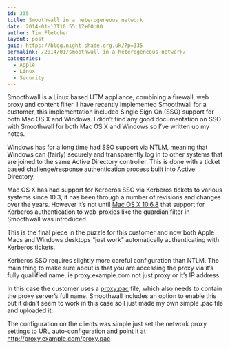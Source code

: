 ```yaml
---
id: 335
title: Smoothwall in a heterogeneous network
date: 2014-01-13T10:55:17+00:00
author: Tim Fletcher
layout: post
guid: https://blog.night-shade.org.uk/?p=335
permalink: /2014/01/smoothwall-in-a-heterogeneous-network/
categories:
  - Apple
  - Linux
  - Security
---
```

Smoothwall is a Linux based UTM appliance, combining a firewall, web proxy and content filter. I have recently implemented Smoothwall for a customer, this implementation included Single Sign On (SSO) support for both Mac OS X and Windows. I didn&#8217;t find any good documentation on SSO with Smoothwall for both Mac OS X and Windows so I&#8217;ve written up my notes.

Windows has for a long time had SSO support via NTLM, meaning that Windows can (fairly) securely and transparently log in to other systems that are joined to the same Active Directory controller. This is done with a ticket based challenge/response authentication process built into Active Directory.

Mac OS X has had support for Kerberos SSO via Kerberos tickets to various systems since 10.3, it has been through a number of revisions and changes over the years. However it&#8217;s not until [Mac OS X 10.6.8](http://support.apple.com/kb/HT4561) that support for Kerberos authentication to web-proxies like the guardian filter in Smoothwall was introduced.

This is the final piece in the puzzle for this customer and now both Apple Macs and Windows desktops &#8220;just work&#8221; automatically authenticating with Kerberos tickets.

Kerberos SSO requires slightly more careful configuration than NTLM. The main thing to make sure about is that you are accessing the proxy via it&#8217;s fully quallified name, ie proxy.example.com not just proxy or it&#8217;s IP address.

In this case the customer uses a [proxy.pac](http://en.wikipedia.org/wiki/Proxy_auto-config) file, which also needs to contain the proxy server&#8217;s full name. Smoothwall includes an option to enable this but it didn&#8217;t seem to work in this case so I just made my own simple .pac file and uploaded it.

The configuration on the clients was simple just set the network proxy settings to URL auto-configuration and point it at http://proxy.example.com/proxy.pac